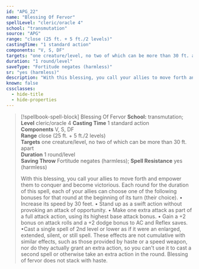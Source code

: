 ```yaml
---
id: "APG_22"
name: "Blessing Of Fervor"
spellLevel: "cleric/oracle 4"
school: "transmutation"
source: "APG"
range: "close (25 ft. + 5 ft./2 levels)"
castingTime: "1 standard action"
components: "V, S, DF"
targets: "one creature/level, no two of which can be more than 30 ft. apart"
duration: "1 round/level"
saveType: "Fortitude negates (harmless)"
sr: "yes (harmless)"
description: "With this blessing, you call your allies to move forth and empower them to conquer and become victorious. Each round for the duration of this spell, each of your allies can choose one of the following bonuses for that round at the beginning of its turn (their choice). • Increase its speed by 30 feet. • Stand up as a swift action without provoking an attack of opportunity. • Make one extra attack as part of a full attack action, using its highest base attack bonus. • Gain a +2 bonus on attack rolls and a +2 dodge bonus to AC and Reflex saves. •Cast a single spell of 2nd level or lower as if it were an enlarged, extended, silent, or still spell. These effects are not cumulative with similar effects, such as those provided by haste or a speed weapon, nor do they actually grant an extra action, so you can't use it to cast a second spell or otherwise take an extra action in the round. Blessing of fervor does not stack with haste."
known: false
cssclasses:
  - hide-title
  - hide-properties
---
```


> [!spellbook-spell-block] Blessing Of Fervor
> **School:** transmutation; **Level** cleric/oracle 4
> **Casting Time** 1 standard action  
> **Components** V, S, DF  
> **Range** close (25 ft. + 5 ft./2 levels)  
> **Targets** one creature/level, no two of which can be more than 30 ft. apart  
> **Duration** 1 round/level  
> **Saving Throw** Fortitude negates (harmless); **Spell Resistance** yes (harmless)
> 
> With this blessing, you call your allies to move forth and empower them to conquer and become victorious. Each round for the duration of this spell, each of your allies can choose one of the following bonuses for that round at the beginning of its turn (their choice). • Increase its speed by 30 feet. • Stand up as a swift action without provoking an attack of opportunity. • Make one extra attack as part of a full attack action, using its highest base attack bonus. • Gain a +2 bonus on attack rolls and a +2 dodge bonus to AC and Reflex saves. •Cast a single spell of 2nd level or lower as if it were an enlarged, extended, silent, or still spell. These effects are not cumulative with similar effects, such as those provided by haste or a speed weapon, nor do they actually grant an extra action, so you can't use it to cast a second spell or otherwise take an extra action in the round. Blessing of fervor does not stack with haste.